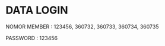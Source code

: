 DATA LOGIN
==============
NOMOR MEMBER : 
123456,
360732,
360733,
360734,
360735

PASSWORD : 123456
